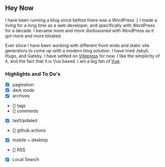 ## Hey Now

I have been running a blog since before there was a WordPress :)  I made a living for a long time as a web developer, and specifically with WordPress for a decade.  I became more and more disillusioned with WordPress as it got more and more bloated.

Ever since I have been working with different front-ends and static site generators to come up with a modern blog solution.  I have tried Jekyll, Hugo, and Gatsby.  I have settled on [Vitepress](https://vitepress.dev/) for now.  I like the simplicity of it, and the fact that it is Vue based.  I am a big fan of [Vue](https://tr1pwyr.com).

### Highlights and To Do's

- [x] pagination
- [x] dark mode
- [x] archives
- [] tags
- [] comments
- [x] lastUpdated
- [] github actions
- [x] mobile + desktop
- [] RSS
- [x] Local Search

